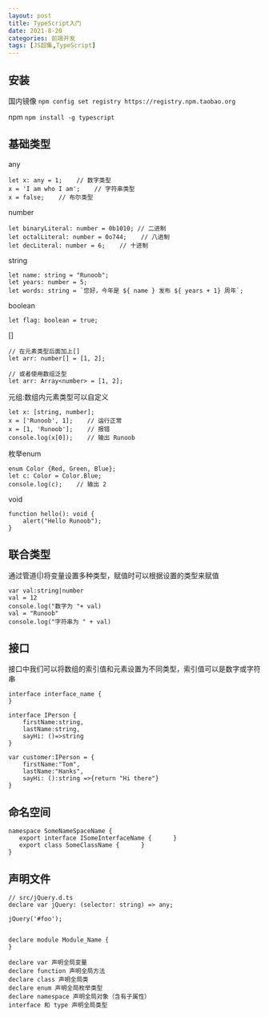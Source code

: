 ```yaml
---
layout: post
title: TypeScript入门
date: 2021-8-20
categories: 前端开发
tags: [JS超集,TypeScript]
---
```


## 安装

国内镜像
`npm config set registry https://registry.npm.taobao.org`

npm
`npm install -g typescript`

## 基础类型

any
```
let x: any = 1;    // 数字类型
x = 'I am who I am';    // 字符串类型
x = false;    // 布尔类型
```

number
```
let binaryLiteral: number = 0b1010; // 二进制
let octalLiteral: number = 0o744;    // 八进制
let decLiteral: number = 6;    // 十进制
```

string
```
let name: string = "Runoob";
let years: number = 5;
let words: string = `您好，今年是 ${ name } 发布 ${ years + 1} 周年`;
```

boolean
```
let flag: boolean = true;
```

[]
```
// 在元素类型后面加上[]
let arr: number[] = [1, 2];

// 或者使用数组泛型
let arr: Array<number> = [1, 2];
```

元组:数组内元素类型可以自定义
```
let x: [string, number];
x = ['Runoob', 1];    // 运行正常
x = [1, 'Runoob'];    // 报错
console.log(x[0]);    // 输出 Runoob
```

枚举enum
```
enum Color {Red, Green, Blue};
let c: Color = Color.Blue;
console.log(c);    // 输出 2
```

void
```
function hello(): void {
    alert("Hello Runoob");
}
```

## 联合类型
通过管道(|)将变量设置多种类型，赋值时可以根据设置的类型来赋值
```
var val:string|number 
val = 12 
console.log("数字为 "+ val) 
val = "Runoob" 
console.log("字符串为 " + val)
```

## 接口
接口中我们可以将数组的索引值和元素设置为不同类型，索引值可以是数字或字符串
```
interface interface_name { 
}

interface IPerson { 
    firstName:string, 
    lastName:string, 
    sayHi: ()=>string 
} 
 
var customer:IPerson = { 
    firstName:"Tom",
    lastName:"Hanks", 
    sayHi: ():string =>{return "Hi there"} 
} 
```

## 命名空间
```
namespace SomeNameSpaceName { 
   export interface ISomeInterfaceName {      }  
   export class SomeClassName {      }  
}
```

## 声明文件
```
// src/jQuery.d.ts
declare var jQuery: (selector: string) => any;

jQuery('#foo');


declare module Module_Name {
}

declare var 声明全局变量
declare function 声明全局方法
declare class 声明全局类
declare enum 声明全局枚举类型
declare namespace 声明全局对象（含有子属性）
interface 和 type 声明全局类型
```







